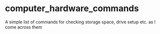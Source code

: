 # computer_hardware_commands
A simple list of commands for checking storage space, drive setup etc. as I come across them 
